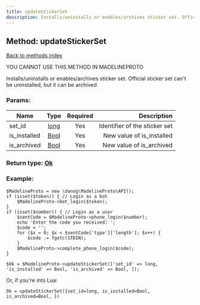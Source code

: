 ```yaml
---
title: updateStickerSet
description: Installs/uninstalls or enables/archives sticker set. Official sticker set can't be uninstalled, but it can be archived
---
```

## Method: updateStickerSet  
[Back to methods index](index.md)


YOU CANNOT USE THIS METHOD IN MADELINEPROTO


Installs/uninstalls or enables/archives sticker set. Official sticker set can't be uninstalled, but it can be archived

### Params:

| Name     |    Type       | Required | Description |
|----------|:-------------:|:--------:|------------:|
|set\_id|[long](../types/long.md) | Yes|Identifier of the sticker set|
|is\_installed|[Bool](../types/Bool.md) | Yes|New value of is_installed|
|is\_archived|[Bool](../types/Bool.md) | Yes|New value of is_archived|


### Return type: [Ok](../types/Ok.md)

### Example:


```
$MadelineProto = new \danog\MadelineProto\API();
if (isset($token)) { // Login as a bot
    $MadelineProto->bot_login($token);
}
if (isset($number)) { // Login as a user
    $sentCode = $MadelineProto->phone_login($number);
    echo 'Enter the code you received: ';
    $code = '';
    for ($x = 0; $x < $sentCode['type']['length']; $x++) {
        $code .= fgetc(STDIN);
    }
    $MadelineProto->complete_phone_login($code);
}

$Ok = $MadelineProto->updateStickerSet(['set_id' => long, 'is_installed' => Bool, 'is_archived' => Bool, ]);
```

Or, if you're into Lua:

```
Ok = updateStickerSet({set_id=long, is_installed=Bool, is_archived=Bool, })
```

